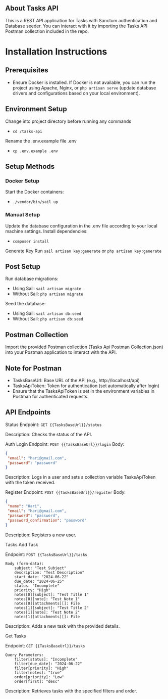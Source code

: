 ## About Tasks API

This is a REST API application for Tasks with Sanctum authentication and Database seeder. You can interact with it by importing the Tasks API Postman collection included in the repo.

# Installation Instructions

## Prerequisites
- Ensure Docker is installed. If Docker is not available, you can run the project using Apache, Nginx, or `php artisan serve` (update database drivers and configurations based on your local environment).

## Environment Setup
Change into project directory before running any commands
- `cd /tasks-api`
  
Rename the .env.example file .env
- `cp .env.example .env`

## Setup Methods

### Docker Setup
Start the Docker containers:
- `./vendor/bin/sail up`
  
### Manual Setup
Update the database configuration in the .env file according to your local machine settings.
Install dependencies:
- `composer install`

Generate Key
Run `sail artisan key:generate` or `php artisan key:generate`

## Post Setup

Run database migrations:
- Using Sail: `sail artisan migrate`
- Without Sail: `php artisan migrate`
  
Seed the database:
- Using Sail: `sail artisan db:seed`
- Without Sail: `php artisan db:seed`
## Postman Collection
Import the provided Postman collection (Tasks Api Postman Collection.json) into your Postman application to interact with the API.

## Note for Postman
- TasksBaseUrl: Base URL of the API (e.g., http://localhost/api)
- TasksApiToken: Token for authentication (set automatically after login)
- Ensure that the TasksApiToken is set in the environment variables in Postman for authenticated requests.
  
## API Endpoints

Status
Endpoint: `GET {{TasksBaseUrl}}/status`

Description: Checks the status of the API.

Auth
Login
Endpoint: `POST {{TasksBaseUrl}}/login`
Body:
```json
{
 "email": "hari@gmail.com",
 "password": "password"
}
```
Description: Logs in a user and sets a collection variable TasksApiToken with the token received.

Register
Endpoint: `POST {{TasksBaseUrl}}/register`
Body:
```json
{
 "name": "Hari",
 "email": "hari@gmail.com",
 "password": "password",
 "password_confirmation": "password"
}
```
Description: Registers a new user.

Tasks
Add Task

Endpoint: `POST {{TasksBaseUrl}}/tasks`
```
Body (form-data):
    subject: "Test Subject"
    description: "Test Description"
    start_date: "2024-06-22"
    due_date: "2024-06-25"
    status: "Incomplete"
    priority: "High"
    notes[0][subject]: "Test Title 1"
    notes[0][note]: "Test Note 1"
    notes[0][attachments][]: File
    notes[1][subject]: "Test Title 2"
    notes[1][note]: "Test Note 2"
    notes[1][attachments][]: File
```
Description: Adds a new task with the provided details.

Get Tasks

Endpoint: `GET {{TasksBaseUrl}}/tasks`
```
Query Parameters:
    filter[status]: "Incomplete"
    filter[due_date]: "2024-06-22"
    filter[priority]: "High"
    filter[notes]: "true"
    order[priority]: "Low"
    order[first]: "desc"
```
Description: Retrieves tasks with the specified filters and order.


